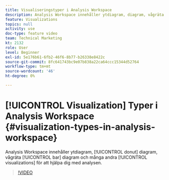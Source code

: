 ```yaml
---
title: Visualiseringstyper i Analysis Workspace
description: Analysis Workspace innehåller ytdiagram, diagram, vågräta stolpdiagram och många andra visualiseringar som hjälper dig med analysen.
feature: Visualizations
topics: null
activity: use
doc-type: feature video
team: Technical Marketing
kt: 2132
role: User
level: Beginner
exl-id: 5e176b61-6fb2-46f6-8b77-b26338e8422c
source-git-commit: 8fc641743bc9e07b838a22ca64ccc15344d52764
workflow-type: tm+mt
source-wordcount: '46'
ht-degree: 0%

---
```


# [!UICONTROL Visualization] Typer i Analysis Workspace {#visualization-types-in-analysis-workspace}

Analysis Workspace innehåller ytdiagram, [!UICONTROL donut] diagram, vågräta [!UICONTROL bar] diagram och många andra [!UICONTROL visualizations] för att hjälpa dig med analysen.

>[!VIDEO](https://video.tv.adobe.com/v/23994/?quality=12&learn=on)
